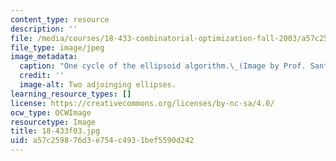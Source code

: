 ```yaml
---
content_type: resource
description: ''
file: /media/courses/18-433-combinatorial-optimization-fall-2003/a57c259876d3e754c4931bef5590d242_18-433f03.jpg
file_type: image/jpeg
image_metadata:
  caption: "One cycle of the ellipsoid algorithm.\_(Image by Prof. Santosh Vempala.)"
  credit: ''
  image-alt: Two adjoinging ellipses.
learning_resource_types: []
license: https://creativecommons.org/licenses/by-nc-sa/4.0/
ocw_type: OCWImage
resourcetype: Image
title: 18-433f03.jpg
uid: a57c2598-76d3-e754-c493-1bef5590d242
---
```

